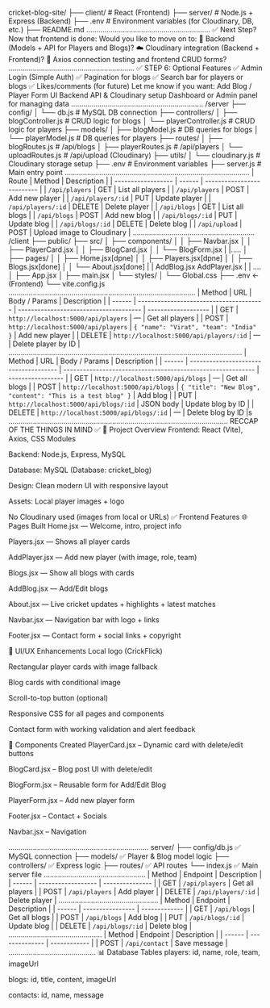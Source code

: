 cricket-blog-site/
├── client/ # React (Frontend)
├── server/ # Node.js + Express (Backend)
├── .env # Environment variables (for Cloudinary, DB, etc.)
├── README.md
.............................................................
✅ Next Step?
Now that frontend is done:
Would you like to move on to:
🔄 Backend (Models + API for Players and Blogs)?
☁️ Cloudinary integration (Backend + Frontend)?
🧪 Axios connection testing and frontend CRUD forms?
..............................................................
✅ STEP 6: Optional Features
✅ Admin Login (Simple Auth)
✅ Pagination for blogs
✅ Search bar for players or blogs
✅ Likes/comments (for future)
Let me know if you want:
Add Blog / Player Form UI
Backend API & Cloudinary setup
Dashboard or Admin panel for managing data
.................................................................
/server
├── config/
│ └── db.js # MySQL DB connection
├── controllers/
│ ├── blogController.js # CRUD logic for blogs
│ └── playerController.js # CRUD logic for players
├── models/
│ ├── blogModel.js # DB queries for blogs
│ └── playerModel.js # DB queries for players
├── routes/
│ ├── blogRoutes.js # /api/blogs
│ ├── playerRoutes.js # /api/players
│ └── uploadRoutes.js # /api/upload (Cloudinary)
├── utils/
│ └── cloudinary.js # Cloudinary storage setup
├── .env # Environment variables
├── server.js # Main entry point
...........................................................................................
| Route | Method | Description |
| ------------------ | ------ | -------------------------- |
| `/api/players` | GET | List all players |
| `/api/players` | POST | Add new player |
| `/api/players/:id` | PUT | Update player |
| `/api/players/:id` | DELETE | Delete player |
| `/api/blogs` | GET | List all blogs |
| `/api/blogs` | POST | Add new blog |
| `/api/blogs/:id` | PUT | Update blog |
| `/api/blogs/:id` | DELETE | Delete blog |
| `/api/upload` | POST | Upload image to Cloudinary |
............................................................
/client
├── public/
├── src/
│ ├── components/
│ │ ├── Navbar.jsx
│ │ ├── PlayerCard.jsx
│ │ ├── BlogCard.jsx
│ │ └── BlogForm.jsx
| |.....
│ ├── pages/
│ │ ├── Home.jsx[dpne]
│ │ ├── Players.jsx[dpne]
│ │ ├── Blogs.jsx[done]
│ │ └── About.jsx[done]
| | AddBlog.jsx
AddPlayer.jsx
| | ....
│ ├── App.jsx
│ ├── main.jsx
│ └── styles/
│ └── Global.css
├── .env ← (Frontend)
└── vite.config.js
............................................................................................
| Method | URL | Body / Params | Description |
| ------ | --------------------------------------- | -------------------------------------- | ------------------- |
| GET | `http://localhost:5000/api/players` | — | Get all players |
| POST | `http://localhost:5000/api/players` | `{ "name": "Virat", "team": "India" }` | Add new player |
| DELETE | `http://localhost:5000/api/players/:id` | — | Delete player by ID |
...................................................................................................................
| Method | URL | Body / Params | Description |
| ------ | ------------------------------------- | ----------------------------------------------------------- | ----------------- |
| GET | `http://localhost:5000/api/blogs` | — | Get all blogs |
| POST | `http://localhost:5000/api/blogs` | `{ "title": "New Blog", "content": "This is a test blog" }` | Add blog |
| PUT | `http://localhost:5000/api/blogs/:id` | JSON body | Update blog by ID |
| DELETE | `http://localhost:5000/api/blogs/:id` | — | Delete blog by ID |s
............................................................................................................
RECCAP OF THE THINGS IN MIND
✅ 📁 Project Overview
Frontend: React (Vite), Axios, CSS Modules

Backend: Node.js, Express, MySQL

Database: MySQL (Database: cricket_blog)

Design: Clean modern UI with responsive layout

Assets: Local player images + logo

No Cloudinary used (images from local or URLs)
✅ Frontend Features
🌐 Pages Built
Home.jsx — Welcome, intro, project info

Players.jsx — Shows all player cards

AddPlayer.jsx — Add new player (with image, role, team)

Blogs.jsx — Show all blogs with cards

AddBlog.jsx — Add/Edit blogs

About.jsx — Live cricket updates + highlights + latest matches

Navbar.jsx — Navigation bar with logo + links

Footer.jsx — Contact form + social links + copyright

🎨 UI/UX Enhancements
Local logo (CrickFlick)

Rectangular player cards with image fallback

Blog cards with conditional image

Scroll-to-top button (optional)

Responsive CSS for all pages and components

Contact form with working validation and alert feedback

🧠 Components Created
PlayerCard.jsx – Dynamic card with delete/edit buttons

BlogCard.jsx – Blog post UI with delete/edit

BlogForm.jsx – Reusable form for Add/Edit Blog

PlayerForm.jsx – Add new player form

Footer.jsx – Contact + Socials

Navbar.jsx – Navigation

.....................................................................
server/
├── config/db.js ✅ MySQL connection
├── models/ ✅ Player & Blog model logic
├── controllers/ ✅ Express logic
├── routes/ ✅ API routes
└── index.js ✅ Main server file
..................................................
| Method | Endpoint | Description |
| ------ | ------------------ | --------------- |
| GET | `/api/players` | Get all players |
| POST | `/api/players` | Add player |
| DELETE | `/api/players/:id` | Delete player |
.................................................
| Method | Endpoint | Description |
| ------ | ---------------- | ------------- |
| GET | `/api/blogs` | Get all blogs |
| POST | `/api/blogs` | Add blog |
| PUT | `/api/blogs/:id` | Update blog |
| DELETE | `/api/blogs/:id` | Delete blog |
..............................................
| Method | Endpoint | Description |
| ------ | -------------- | ------------ |
| POST | `/api/contact` | Save message |
...........................................
📊 Database Tables
players: id, name, role, team, imageUrl

blogs: id, title, content, imageUrl

contacts: id, name, message
